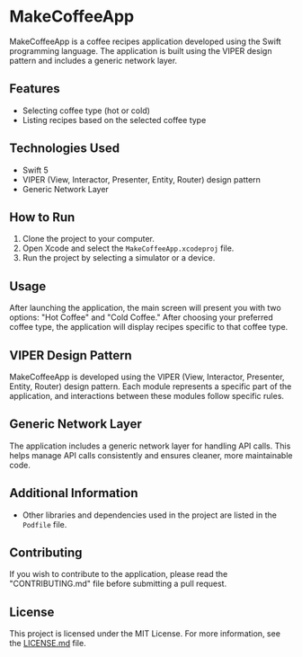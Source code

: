 # MakeCoffeeApp

MakeCoffeeApp is a coffee recipes application developed using the Swift programming language. The application is built using the VIPER design pattern and includes a generic network layer.

## Features

- Selecting coffee type (hot or cold)
- Listing recipes based on the selected coffee type

## Technologies Used

- Swift 5
- VIPER (View, Interactor, Presenter, Entity, Router) design pattern
- Generic Network Layer

## How to Run

1. Clone the project to your computer.
2. Open Xcode and select the `MakeCoffeeApp.xcodeproj` file.
3. Run the project by selecting a simulator or a device.

## Usage

After launching the application, the main screen will present you with two options: "Hot Coffee" and "Cold Coffee." After choosing your preferred coffee type, the application will display recipes specific to that coffee type.

## VIPER Design Pattern

MakeCoffeeApp is developed using the VIPER (View, Interactor, Presenter, Entity, Router) design pattern. Each module represents a specific part of the application, and interactions between these modules follow specific rules.

## Generic Network Layer

The application includes a generic network layer for handling API calls. This helps manage API calls consistently and ensures cleaner, more maintainable code.

## Additional Information

- Other libraries and dependencies used in the project are listed in the `Podfile` file.

## Contributing

If you wish to contribute to the application, please read the "CONTRIBUTING.md" file before submitting a pull request.

## License

This project is licensed under the MIT License. For more information, see the [LICENSE.md](LICENSE.md) file.
